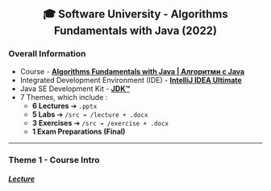 <h2 align="center">🎓 Software University - Algorithms Fundamentals with Java (2022)</h2>

### Overall Information
* Course - [**Algorithms Fundamentals with Java | Алгоритми с Java**](https://softuni.bg/trainings/3811/algorithms-fundamentals-with-java-june-2022)
* Integrated Development Environment (IDE) - [**IntelliJ IDEA Ultimate**](https://www.jetbrains.com/idea/)
* Java SE Development Kit - [**JDK™**](https://www.oracle.com/java/technologies/downloads/#jdk17-windows)
* 7 Themes, which include :
    * **6 Lectures** ➔ ``.pptx``
    * **5 Labs** ➔ ``/src ➔ /lecture + .docx``
    * **3 Exercises** ➔ ``/src ➔ /exercise + .docx``
    * **1 Exam Preparations (Final)**
---
### Theme 1 - Course Intro
#### [_**Lecture**_](https://github.com/rythm-net/SoftUni/blob/main/Algorithms%20Fundamentals%20with%20Java/T01%20-%20Course%20Intro/01.%20Course%20Introduction%20(June%202022).pptx.pptx)

